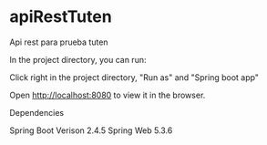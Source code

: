 # apiRestTuten
Api rest para prueba tuten

In the project directory, you can run:

Click right in the project directory, "Run as" and "Spring boot app"

Open [http://localhost:8080](http://localhost:8080) to view it in the browser.

Dependencies

Spring Boot Verison 2.4.5
Spring Web 5.3.6

